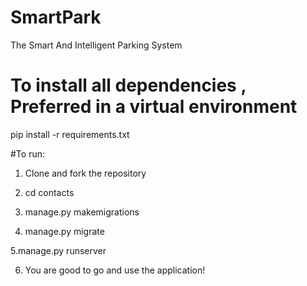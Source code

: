 # SmartPark
The Smart And Intelligent Parking System


# To install all dependencies , Preferred in a virtual environment
pip install -r requirements.txt

#To run:

1. Clone and fork the repository

2. cd contacts

3. manage.py makemigrations

4. manage.py migrate


5.manage.py runserver


6. You are good to go and use the application!


